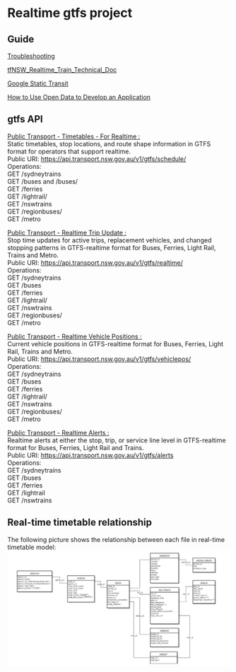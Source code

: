 # Realtime gtfs project

## Guide

[Troubleshooting](https://opendata.transport.nsw.gov.au/troubleshooting)  

[tfNSW_Realtime_Train_Technical_Doc](https://opendata.transport.nsw.gov.au/sites/default/files/TfNSW_Realtime_Train_Technical_Doc.pdf)
 
[Google Static Transit](https://developers.google.com/transit/gtfs/reference/#stop_timestxt) 

[How to Use Open Data to Develop an Application](https://opendata.transport.nsw.gov.au/how-use-open-data-develop-application)   

## gtfs API     

[Public Transport - Timetables - For Realtime : ](https://opendata.transport.nsw.gov.au/node/332/exploreapi)  
Static timetables, stop locations, and route shape information in GTFS format for operators that support realtime.  
Public URI: https://api.transport.nsw.gov.au/v1/gtfs/schedule/   
Operations:  
GET /sydneytrains     
GET /buses and /buses/   
GET /ferries    
GET /lightrail/    
GET /nswtrains    
GET /regionbuses/    
GET /metro   


[Public Transport - Realtime Trip Update : ](https://opendata.transport.nsw.gov.au/dataset/public-transport-realtime-trip-update)   
Stop time updates for active trips, replacement vehicles, and changed stopping patterns in GTFS-realtime format for Buses, Ferries, Light Rail, Trains and Metro.  
Public URI: https://api.transport.nsw.gov.au/v1/gtfs/realtime/   
Operations:  
GET /sydneytrains  
GET /buses  
GET /ferries  
GET /lightrail/  
GET /nswtrains  
GET /regionbuses/  
GET /metro   


[Public Transport - Realtime Vehicle Positions : ](https://opendata.transport.nsw.gov.au/dataset/public-transport-realtime-vehicle-positions)     
Current vehicle positions in GTFS-realtime format for Buses, Ferries, Light Rail, Trains and Metro.  
Public URI: https://api.transport.nsw.gov.au/v1/gtfs/vehiclepos/   
Operations:  
GET /sydneytrains  
GET /buses  
GET /ferries  
GET /lightrail/  
GET /nswtrains  
GET /regionbuses/   
GET /metro   


[Public Transport - Realtime Alerts : ](https://opendata.transport.nsw.gov.au/dataset/public-transport-realtime-alerts-0)  
Realtime alerts at either the stop, trip, or service line level in GTFS-realtime format for Buses, Ferries, Light Rail and Trains.    
Public URI: https://api.transport.nsw.gov.au/v1/gtfs/alerts  
Operations:  
GET /sydneytrains  
GET /buses  
GET /ferries  
GET /lightrail  
GET /nswtrains   


## Real-time timetable relationship
The following picture shows the relationship between each file in real-time timetable model:
![image](getData/gtfs_file_relationship.jpeg)





